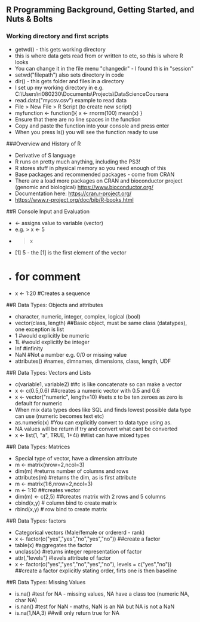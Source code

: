 ## R Programming Background, Getting Started, and Nuts & Bolts

### Working directory and first scripts

* getwd() - this gets working directory
* this is where data gets read from or written to etc, so this is where R looks
* You can change it in the file menu "changedir" - I found this in "session"
* setwd("filepath") also sets directory in code
* dir() - this gets folder and files in a directory
* I set up my working directory in e.g. C:\Users\ri080230\Documents\Projects\DataScienceCoursera
* read.data("mycsv.csv") example to read data
* File > New File > R Script (to create new script)
* myfunction <- function(){
      x <- rnorm(100)
      mean(x)
}
* Ensure that there are no line spaces in the function
* Copy and paste the function into your console and press enter
* When you press ls() you will see the function ready to use

###Overview and History of R

* Derivative of S language
* R runs on pretty much anything, including the PS3!
* R stores stuff in physical memory so you need enough of this
* Base packages and recommended packages - come from CRAN
* There are a load more packages on CRAN and bioconductor project (genomic and biological) https://www.bioconductor.org/
* Documentation here: https://cran.r-project.org/
* https://www.r-project.org/doc/bib/R-books.html

##R Console Input and Evaluation
* <- assigns value to variable (vector)
* e.g. > x <- 5
* > x
* [1] 5 - the [1] is the first element of the vector
* # for comment
* x <- 1:20 #Creates a sequence

##R Data Types: Objects and attributes
* character, numeric, integer, complex, logical (bool)
* vector(class, length) ##Basic object, must be same class (datatypes), one exception is list
* 1 #would explicitly be numeric
* 1L #would explicitly be integer
* Inf #infinity
* NaN #Not a number e.g. 0/0 or missing value
* attributes() #names, dimnames, dimensions, class, length, UDF

##R Data Types: Vectors and Lists
* c(variable1, variable2) ##c is like concatenate so can make a vector
* x <- c(0.5,0.6) ##creates a numeric vector with 0.5 and 0.6
* x <- vector("numeric", length=10) #sets x to be ten zeroes as zero is default for numeric
* When mix data types does like SQL and finds lowest possible data type can use (numeric becomes text etc)
* as.numeric(x) #You can explicitly convert to data type using as.
* NA values will be return if try and convert what cant be converted
* x <- list(1, "a", TRUE, 1+4i) ##list can have mixed types

##R Data Types: Matrices
* Special type of vector, have a dimension attribute
* m <- matrix(nrow=2,ncol=3)
* dim(m) #returns number of columns and rows
* attributes(m) #returns the dim, as is first attribute
* m <- matrix(1:6,nrow=2,ncol=3)
* m <- 1:10 ##creates vector
* dim(m) <- c(2,5) ##creates matrix with 2 rows and 5 columns
* cbind(x,y) # column bind to create matrix
* rbind(x,y) # row bind to create matrix

##R Data Types: factors
* Categorical vectors (Male/female or ordererd - rank)
* x <- factor(c("yes","yes","no","yes","no")) ##create a factor
* table(x) #aggregates the factor
* unclass(x) #returns integer representation of factor
* attr(,"levels") #levels attribute of factor
* x <- factor(c("yes","yes","no","yes","no"), levels = c("yes","no")) ##create a factor explicitly stating order, firts one is then baseline

##R Data Types: Missing Values
* is.na() #test for NA - missing values, NA have a class too (numeric NA, char NA)
* is.nan() #test for NaN - maths, NaN is an NA but NA is not a NaN
* is.na(1,NA,3) ##will only return true for NA




